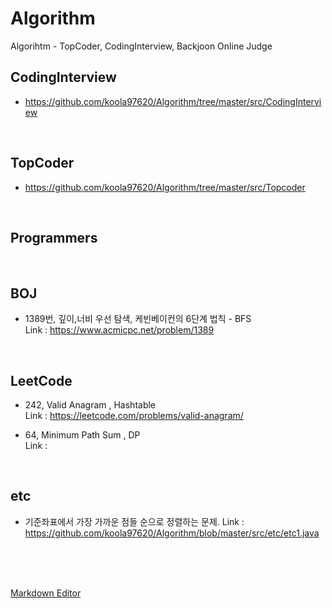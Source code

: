 # Algorithm
 Algorihtm - TopCoder, CodingInterview, Backjoon Online Judge

 ## CodingInterview

  - https://github.com/koola97620/Algorithm/tree/master/src/CodingInterview

<br>

 ## TopCoder

 - https://github.com/koola97620/Algorithm/tree/master/src/Topcoder

<br>


 ## Programmers


<br>


 ## BOJ
 - 1389번, 깊이,너비 우선 탐색, 케빈베이컨의 6단계 법칙 - BFS <br>
 Link : https://www.acmicpc.net/problem/1389

<br>

 ## LeetCode
 - 242, Valid Anagram , Hashtable <br>
 Link : https://leetcode.com/problems/valid-anagram/

 - 64, Minimum Path Sum , DP <br>
 Link :

 <br>

 ## etc
 - 기준좌표에서 가장 가까운 점들 순으로 정렬하는 문제.
 Link : https://github.com/koola97620/Algorithm/blob/master/src/etc/etc1.java



<br>
<br>
<br>

[Markdown Editor](https://stackedit.io/app#)

